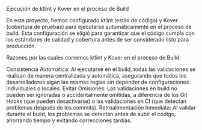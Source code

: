 Ejecución de ktlint y Kover en el proceso de Build

En este proyecto, hemos configurado ktlint (estilo de código) y Kover (cobertura de pruebas) para ejecutarse automáticamente en el proceso de build. 
Esta configuración se eligió para garantizar que el código cumpla con los estándares de calidad y cobertura antes de ser considerado listo para producción.

Razones por las cuales corremos ktlint y Kover en el proceso de Build:

Consistencia Automática: Al ejecutarse en el build, todas las validaciones se realizan de manera centralizada y automática, asegurando que todos los desarrolladores sigan las mismas reglas sin depender de configuraciones individuales o locales.
Evitar Omisiones: Las validaciones en build no pueden ser ignoradas o accidentalmente omitidas, a diferencia de los Git Hooks (que pueden desactivarse) o las validaciones en CI (que detectan problemas después de los commits).
Retroalimentación Inmediata: Al validar durante el build, los problemas se detectan antes de subir el código, ahorrando tiempo y evitando correcciones tardías.
